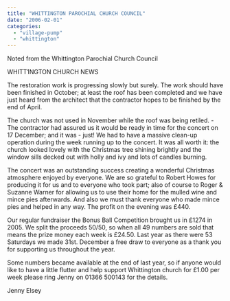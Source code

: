 ```yaml
---
title: "WHITTINGTON PAROCHIAL CHURCH COUNCIL"
date: "2006-02-01"
categories: 
  - "village-pump"
  - "whittington"
---
```


Noted from the Whittington Parochial Church Council

WHITT1NGTON CHURCH NEWS

The restoration work is progressing slowly but surely. The work should have been finished in October; at least the roof has been completed and we have just heard from the architect that the contractor hopes to be finished by the end of April.

The church was not used in November while the roof was being retiled. - The contractor had assured us it would be ready in time for the concert on 17 December; and it was - just! We had to have a massive clean-up operation during the week running up to the concert. It was all worth it: the church looked lovely with the Christmas tree shining brightly and the window sills decked out with holly and ivy and lots of candles burning.

The concert was an outstanding success creating a wonderful Christmas atmosphere enjoyed by everyone. We are so grateful to Robert Howes for producing it for us and to everyone who took part; also of course to Roger & Suzanne Warner for allowing us to use their home for the mulled wine and mince pies afterwards. And also we must thank everyone who made mince pies and helped in any way. The profit on the evening was £440.

Our regular fundraiser the Bonus Ball Competition brought us in £1274 in 2005. We split the proceeds 50/50, so when all 49 numbers are sold that means the prize money each week is £24.50. Last year as there were 53 Saturdays we made 31st. December a free draw to everyone as a thank you for supporting us throughout the year.

Some numbers became available at the end of last year, so if anyone would like to have a little flutter and help support Whittington church for £1.00 per week please ring Jenny on 01366 500143 for the details.

Jenny Elsey
